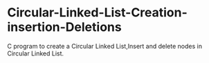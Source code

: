 # Circular-Linked-List-Creation-insertion-Deletions
C program to create  a Circular Linked List,Insert and delete nodes in Circular Linked List.
